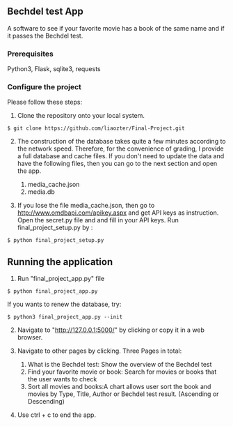 ## Bechdel test App
A software to see if your favorite movie has a book of the same name and if it passes the Bechdel test.

### Prerequisites

Python3, Flask, sqlite3, requests

### Configure the project

Please follow these steps:

1. Clone the repository onto your local system.
```
$ git clone https://github.com/liaozter/Final-Project.git
```

2. The construction of the database takes quite a few minutes according to the network speed. Therefore, for the convenience of grading, I provide a full database and cache files. If you don't need to update the data and have the following files, then you can go to the next section and open the app.
    1. media_cache.json
    2. media.db

3. If you lose the file media_cache.json, then go to http://www.omdbapi.com/apikey.aspx and get API keys as instruction.
   Open the secret.py file and and fill in your API keys.
   Run final_project_setup.py by :
```
$ python final_project_setup.py
```

## Running the application
1. Run "final_project_app.py" file
```
$ python final_project_app.py
```

If you wants to renew the database, try:
```
$ python3 final_project_app.py --init
```
2. Navigate to "http://127.0.0.1:5000/" by clicking or copy it in a web browser.

3. Navigate to other pages by clicking.
Three Pages in total:
    1. What is the Bechdel test: Show the overview of the Bechdel test
    2. Find your favorite movie or book: Search for movies or books that the user wants to check
    3. Sort all movies and books:A chart allows user sort the book and movies by Type, Title, Author or Bechdel test result. (Ascending or Descending)

4. Use ctrl + c to end the app.